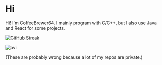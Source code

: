 # Hi

Hi! I'm CoffeeBrewer64. I mainly program with C/C++, but I also use Java and React for some projects.

[![GitHub Streak](https://streak-stats.demolab.com?user=Coffeebrewer64&theme=dark)](https://git.io/streak-stats)

<img src="https://github-readme-stats.vercel.app/api/top-langs?username=CoffeeBrewer64&show_icons=true&locale=en&layout=compact&theme=chartreuse-dark" alt="ovi"/>

(These are probably wrong because a lot of my repos are private.)
